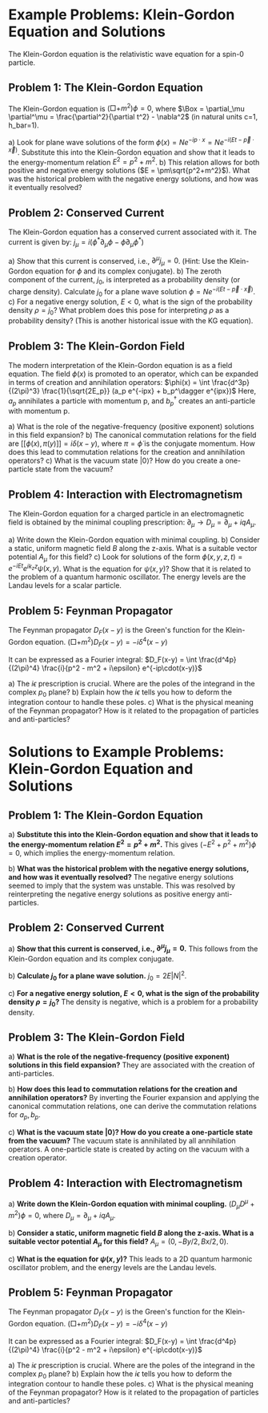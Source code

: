 # Example Problems: Klein-Gordon Equation and Solutions

The Klein-Gordon equation is the relativistic wave equation for a spin-0 particle.

## Problem 1: The Klein-Gordon Equation

The Klein-Gordon equation is $(\Box + m^2)\phi = 0$, where $\Box = \partial_\mu \partial^\mu = \frac{\partial^2}{\partial t^2} - \nabla^2$ (in natural units c=1, h_bar=1).

a) Look for plane wave solutions of the form $\phi(x) = N e^{-ip\cdot x} = N e^{-i(Et - \vec{p}\cdot\vec{x})}$.
   Substitute this into the Klein-Gordon equation and show that it leads to the energy-momentum relation $E^2 = p^2 + m^2$.
b) This relation allows for both positive and negative energy solutions ($E = \pm\sqrt{p^2+m^2}$). What was the historical problem with the negative energy solutions, and how was it eventually resolved?

## Problem 2: Conserved Current

The Klein-Gordon equation has a conserved current associated with it. The current is given by:
$j_\mu = i(\phi^* \partial_\mu \phi - \phi \partial_\mu \phi^*)$

a) Show that this current is conserved, i.e., $\partial^\mu j_\mu = 0$.
   (Hint: Use the Klein-Gordon equation for $\phi$ and its complex conjugate).
b) The zeroth component of the current, $j_0$, is interpreted as a probability density (or charge density).
   Calculate $j_0$ for a plane wave solution $\phi = N e^{-i(Et - \vec{p}\cdot\vec{x})}$.
c) For a negative energy solution, $E < 0$, what is the sign of the probability density $\rho = j_0$? What problem does this pose for interpreting $\rho$ as a probability density? (This is another historical issue with the KG equation).

## Problem 3: The Klein-Gordon Field

The modern interpretation of the Klein-Gordon equation is as a field equation. The field $\phi(x)$ is promoted to an operator, which can be expanded in terms of creation and annihilation operators:
$\phi(x) = \int \frac{d^3p}{(2\pi)^3} \frac{1}{\sqrt{2E_p}} (a_p e^{-ipx} + b_p^\dagger e^{ipx})$
Here, $a_p$ annihilates a particle with momentum p, and $b_p^\dagger$ creates an anti-particle with momentum p.

a) What is the role of the negative-frequency (positive exponent) solutions in this field expansion?
b) The canonical commutation relations for the field are $[[\phi(x), \pi(y)]] = i\delta(x-y)$, where $\pi = \dot{\phi}$ is the conjugate momentum. How does this lead to commutation relations for the creation and annihilation operators?
c) What is the vacuum state $|0\rangle$? How do you create a one-particle state from the vacuum?

## Problem 4: Interaction with Electromagnetism

The Klein-Gordon equation for a charged particle in an electromagnetic field is obtained by the minimal coupling prescription: $\partial_\mu \rightarrow D_\mu = \partial_\mu + iqA_\mu$.

a) Write down the Klein-Gordon equation with minimal coupling.
b) Consider a static, uniform magnetic field $B$ along the z-axis. What is a suitable vector potential $A_\mu$ for this field?
c) Look for solutions of the form $\phi(x,y,z,t) = e^{-iEt} e^{ik_z z} \psi(x,y)$. What is the equation for $\psi(x,y)$? Show that it is related to the problem of a quantum harmonic oscillator. The energy levels are the Landau levels for a scalar particle.

## Problem 5: Feynman Propagator

The Feynman propagator $D_F(x-y)$ is the Green's function for the Klein-Gordon equation.
$(\Box + m^2)D_F(x-y) = -i\delta^4(x-y)$

It can be expressed as a Fourier integral:
$D_F(x-y) = \int \frac{d^4p}{(2\pi)^4} \frac{i}{p^2 - m^2 + i\epsilon} e^{-ip\cdot(x-y)}$

a) The $i\epsilon$ prescription is crucial. Where are the poles of the integrand in the complex $p_0$ plane?
b) Explain how the $i\epsilon$ tells you how to deform the integration contour to handle these poles.
c) What is the physical meaning of the Feynman propagator? How is it related to the propagation of particles and anti-particles?

# Solutions to Example Problems: Klein-Gordon Equation and Solutions

## Problem 1: The Klein-Gordon Equation

a) **Substitute this into the Klein-Gordon equation and show that it leads to the energy-momentum relation $E^2 = p^2 + m^2$.**
This gives $(-E^2+p^2+m^2)\phi=0$, which implies the energy-momentum relation.

b) **What was the historical problem with the negative energy solutions, and how was it eventually resolved?**
The negative energy solutions seemed to imply that the system was unstable. This was resolved by reinterpreting the negative energy solutions as positive energy anti-particles.

## Problem 2: Conserved Current

a) **Show that this current is conserved, i.e., $\partial^\mu j_\mu = 0$.**
This follows from the Klein-Gordon equation and its complex conjugate.

b) **Calculate $j_0$ for a plane wave solution.**
$j_0 = 2E|N|^2$.

c) **For a negative energy solution, $E < 0$, what is the sign of the probability density $\rho = j_0$?**
The density is negative, which is a problem for a probability density.

## Problem 3: The Klein-Gordon Field

a) **What is the role of the negative-frequency (positive exponent) solutions in this field expansion?**
They are associated with the creation of anti-particles.

b) **How does this lead to commutation relations for the creation and annihilation operators?**
By inverting the Fourier expansion and applying the canonical commutation relations, one can derive the commutation relations for $a_p, b_p$.

c) **What is the vacuum state $|0\rangle$? How do you create a one-particle state from the vacuum?**
The vacuum state is annihilated by all annihilation operators. A one-particle state is created by acting on the vacuum with a creation operator.

## Problem 4: Interaction with Electromagnetism

a) **Write down the Klein-Gordon equation with minimal coupling.**
$(D_\mu D^\mu + m^2)\phi = 0$, where $D_\mu = \partial_\mu + iqA_\mu$.

b) **Consider a static, uniform magnetic field $B$ along the z-axis. What is a suitable vector potential $A_\mu$ for this field?**
$A_\mu = (0, -By/2, Bx/2, 0)$.

c) **What is the equation for $\psi(x,y)$?**
This leads to a 2D quantum harmonic oscillator problem, and the energy levels are the Landau levels.

## Problem 5: Feynman Propagator

The Feynman propagator $D_F(x-y)$ is the Green's function for the Klein-Gordon equation.
$(\Box + m^2)D_F(x-y) = -i\delta^4(x-y)$

It can be expressed as a Fourier integral:
$D_F(x-y) = \int \frac{d^4p}{(2\pi)^4} \frac{i}{p^2 - m^2 + i\epsilon} e^{-ip\cdot(x-y)}$

a) The $i\epsilon$ prescription is crucial. Where are the poles of the integrand in the complex $p_0$ plane?
b) Explain how the $i\epsilon$ tells you how to deform the integration contour to handle these poles.
c) What is the physical meaning of the Feynman propagator? How is it related to the propagation of particles and anti-particles?